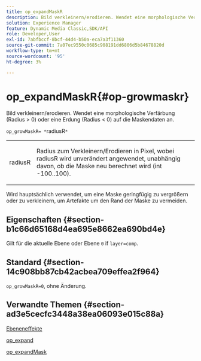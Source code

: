 ```yaml
---
title: op_expandMaskR
description: Bild verkleinern/erodieren. Wendet eine morphologische Verfärbung (Radius > 0) oder eine Erdung (Radius < 0) auf die Maskendaten an.
solution: Experience Manager
feature: Dynamic Media Classic,SDK/API
role: Developer,User
exl-id: 7abfbccf-8bcf-44d4-b50a-eca7a3f11360
source-git-commit: 7a07ec9550c0685c908191dd6806d5b84678820d
workflow-type: tm+mt
source-wordcount: '95'
ht-degree: 3%

---
```


# op_expandMaskR{#op-growmaskr}

Bild verkleinern/erodieren. Wendet eine morphologische Verfärbung (Radius > 0) oder eine Erdung (Radius &lt; 0) auf die Maskendaten an.

`op_growMaskR= *`radiusR`*`

<table id="simpletable_3BAA4523D29E447FA7A4C9009B3E8344"> 
 <tr class="strow"> 
  <td class="stentry"> <p><span class="codeph"><span class="varname"> radiusR</span></span> </p> </td> 
  <td class="stentry"> <p>Radius zum Verkleinern/Erodieren in Pixel, wobei <span class="codeph"><span class="varname"> radiusR</span></span> wird unverändert angewendet, unabhängig davon, ob die Maske neu berechnet wird (int -100..100). </p></td> 
 </tr> 
</table>

Wird hauptsächlich verwendet, um eine Maske geringfügig zu vergrößern oder zu verkleinern, um Artefakte um den Rand der Maske zu vermeiden.

## Eigenschaften {#section-b1c66d65168d4ea695e8662ea690bd4e}

Gilt für die aktuelle Ebene oder Ebene `0` if `layer=comp`.

## Standard {#section-14c908bb87cb42acbea709effea2f964}

`op_growMaskR=0`, ohne Änderung.

## Verwandte Themen {#section-ad3e5cecfc3448a38ea06093e015c88a}

[Ebeneneffekte](../../../../../is-api/http-ref/image-serving-api-ref/c-http-protocol-reference/c-syntax-and-features/r-layer-effects.md#reference-82a6b5311b3d4471ad2799adb3b2201c)

[op_expand](../../../../../is-api/http-ref/image-serving-api-ref/c-http-protocol-reference/c-command-reference/r-op-grow.md#reference-f95f3291c78c42b9a34b1b7e177e739a)

[op_expandMask](../../../../../is-api/http-ref/image-serving-api-ref/c-http-protocol-reference/c-command-reference/r-op-growmask.md#reference-f0f9000af3ae43aba73d3ac1826710a1)
